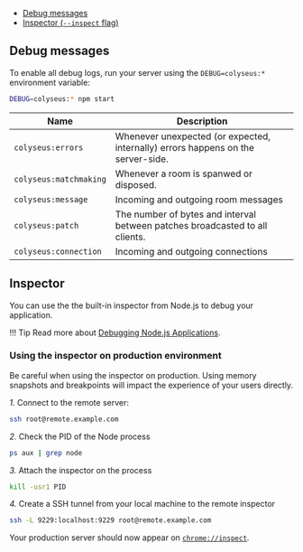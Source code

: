 - [Debug messages](#debug-messages)
- [Inspector (`--inspect` flag)](#inspector)

## Debug messages

To enable all debug logs, run your server using the `DEBUG=colyseus:*` environment variable:

``` bash
DEBUG=colyseus:* npm start
```

| Name | Description |
|------|-------------|
| `colyseus:errors` | Whenever unexpected (or expected, internally) errors happens on the server-side. |
| `colyseus:matchmaking` | Whenever a room is spanwed or disposed. |
| `colyseus:message` | Incoming and outgoing room messages |
| `colyseus:patch` | The number of bytes and interval between patches broadcasted to all clients. |
| `colyseus:connection` | Incoming and outgoing connections |

## Inspector

You can use the the built-in inspector from Node.js to debug your application.

!!! Tip
    Read more about [Debugging Node.js Applications](https://nodejs.org/en/docs/inspector/).

### Using the inspector on production environment

Be careful when using the inspector on production. Using memory snapshots and breakpoints will impact the experience of your users directly.

*1.* Connect to the remote server:

``` bash
ssh root@remote.example.com
```

*2.* Check the PID of the Node process

``` bash
ps aux | grep node
```

*3.* Attach the inspector on the process

``` bash
kill -usr1 PID
```

*4.* Create a SSH tunnel from your local machine to the remote inspector

``` bash
ssh -L 9229:localhost:9229 root@remote.example.com
```

Your production server should now appear on [`chrome://inspect`](`chrome://inspect`).

